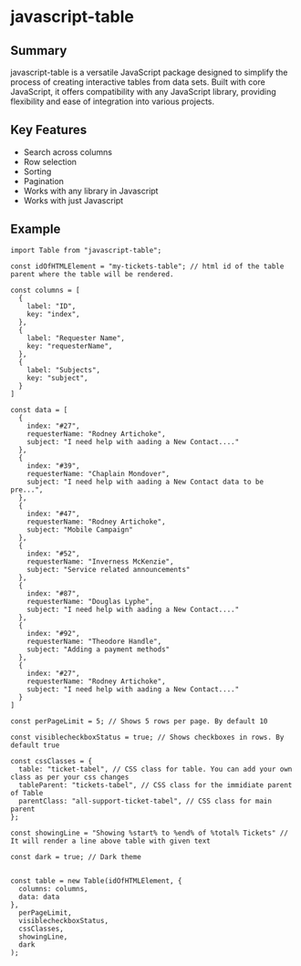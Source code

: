 
# javascript-table


## Summary

javascript-table is a versatile JavaScript package designed to simplify the process of creating interactive tables from data sets. Built with core JavaScript, it offers compatibility with any JavaScript library, providing flexibility and ease of integration into various projects.

## Key Features

- Search across columns
- Row selection
- Sorting 
- Pagination
- Works with any library in Javascript
- Works with just Javascript

## Example

```
import Table from "javascript-table";

const idOfHTMLElement = "my-tickets-table"; // html id of the table parent where the table will be rendered.

const columns = [
  {
    label: "ID",
    key: "index",
  },
  {
    label: "Requester Name",
    key: "requesterName",
  },
  {
    label: "Subjects",
    key: "subject",
  }
]

const data = [
  {
    index: "#27",
    requesterName: "Rodney Artichoke",
    subject: "I need help with aading a New Contact...."
  },
  {
    index: "#39",
    requesterName: "Chaplain Mondover",
    subject: "I need help with aading a New Contact data to be pre...",
  },
  {
    index: "#47",
    requesterName: "Rodney Artichoke",
    subject: "Mobile Campaign"
  },
  {
    index: "#52",
    requesterName: "Inverness McKenzie",
    subject: "Service related announcements"
  },
  {
    index: "#87",
    requesterName: "Douglas Lyphe",
    subject: "I need help with aading a New Contact...."
  },
  {
    index: "#92",
    requesterName: "Theodore Handle",
    subject: "Adding a payment methods"
  },
  {
    index: "#27",
    requesterName: "Rodney Artichoke",
    subject: "I need help with aading a New Contact...."
  }
]

const perPageLimit = 5; // Shows 5 rows per page. By default 10

const visiblecheckboxStatus = true; // Shows checkboxes in rows. By default true

const cssClasses = {
  table: "ticket-tabel", // CSS class for table. You can add your own class as per your css changes
  tableParent: "tickets-tabel", // CSS class for the immidiate parent of Table
  parentClass: "all-support-ticket-tabel", // CSS class for main parent
};

const showingLine = "Showing %start% to %end% of %total% Tickets" // It will render a line above table with given text

const dark = true; // Dark theme


const table = new Table(idOfHTMLElement, {
  columns: columns,
  data: data
},
  perPageLimit,
  visiblecheckboxStatus,
  cssClasses,
  showingLine,
  dark
);

```